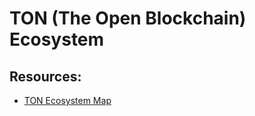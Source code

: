 # TON (The Open Blockchain) Ecosystem

## Resources: 

* [TON Ecosystem Map](https://github.com/ton-society/ecosystem-map)
